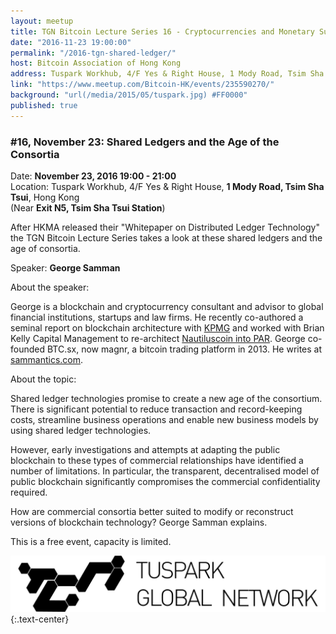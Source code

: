 ```yaml
---
layout: meetup
title: TGN Bitcoin Lecture Series 16 - Cryptocurrencies and Monetary Supply
date: "2016-11-23 19:00:00"
permalink: "/2016-tgn-shared-ledger/"
host: Bitcoin Association of Hong Kong
address: Tuspark Workhub, 4/F Yes & Right House, 1 Mody Road, Tsim Sha Tsui, Hong Kong
link: "https://www.meetup.com/Bitcoin-HK/events/235590270/"
background: "url(/media/2015/05/tuspark.jpg) #FF0000"
published: true
---
```


### #16, November 23: Shared Ledgers and the Age of the Consortia

Date: **November 23, 2016 19:00 - 21:00**     
Location: Tuspark Workhub, 4/F Yes & Right House, **1 Mody Road, Tsim Sha Tsui**, Hong Kong     
(Near **Exit N5, Tsim Sha Tsui Station**)     

After HKMA released their "Whitepaper on Distributed Ledger Technology" the TGN Bitcoin Lecture Series takes a look at these shared ledgers and the age of consortia.

Speaker: **George Samman**

About the speaker:

George is a blockchain and cryptocurrency consultant and advisor to global financial institutions, startups and law firms. He recently co-authored a seminal report on blockchain architecture with [KPMG](https://assets.kpmg.com/content/dam/kpmg/pdf/2016/06/kpmg-blockchain-consensus-mechanism.pdf) and worked with Brian Kelly Capital Management to re-architect [Nautiluscoin into PAR](http://par.io/whitepaper.pdf). 
George co-founded BTC.sx, now magnr, a bitcoin trading platform in 2013. He writes at [sammantics.com](http://sammantics.com/).

About the topic:

Shared ledger technologies promise to create a new age of the consortium. There is significant potential to reduce transaction and record-keeping costs, streamline business operations and enable new business models by using shared ledger technologies.

However, early investigations and attempts at adapting the public blockchain to these types of commercial relationships have identified a number of limitations. In particular, the transparent, decentralised model of public blockchain significantly compromises the commercial confidentiality required.

How are commercial consortia better suited to modify or reconstruct versions of blockchain technology? George Samman explains.

This is a free event, capacity is limited.

[![Tuspark Global Hub](/media/2015/10/tuspark.png)](http://tuspark.hk/)
{:.text-center}
